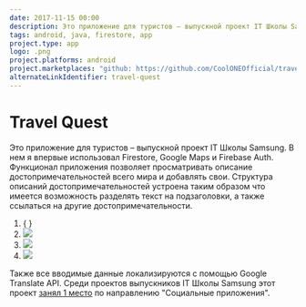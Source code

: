 ```yaml
---
date: 2017-11-15 00:00
description: Это приложение для туристов – выпускной проект IT Школы Samsung. В нем я впервые использовал Firestore, Google Maps и Firebase Auth. Функционал приложения позволяет просматривать описание достопримечательностей всего мира и добавлять свои.
tags: android, java, firestore, app
project.type: app
logo: .png
project.platforms: android
project.marketplaces: "github: https://github.com/CoolONEOfficial/travel_quest"
alternateLinkIdentifier: travel-quest
---
```

# Travel Quest

Это приложение для туристов – выпускной проект IT Школы Samsung. В нем я впервые использовал Firestore, Google Maps и Firebase Auth. Функционал приложения позволяет просматривать описание достопримечательностей всего мира и добавлять свои.
Структура описаний достопримечательностей устроена таким образом что имеется возможность разделять текст на подзаголовки, а также ссылаться на другие достопримечательности.

1. { }
2. ![ ](2_400x400.jpg)
3. ![ ](1_400x400.jpg)
4. ![ ](3_400x400.jpg)

 Также все вводимые данные локализируются с помощью Google Translate API. 
Среди проектов выпускников IT Школы Samsung этот проект [занял 1 место](https://coolone.ru/achievements/samsung-it-school/) по направлению "Социальные приложения".
